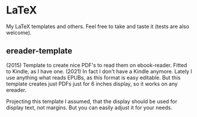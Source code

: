 # LaTeX
My LaTeX templates and others. Feel free to take and taste it (tests are also welcome).

## ereader-template
(2015) Template to create nice PDF's to read them on ebook-reader. Fitted to Kindle, as I have one.
(2021) In fact I don't have a Kindle anymore. Lately I use anything what reads EPUBs, as this format is easy editable. But this template creates just PDFs just for 6 inches display, so it works on any ereader.

Projecting this template I assumed, that the display should be used for display text, not margins. But you can easily adjust it for your needs.
